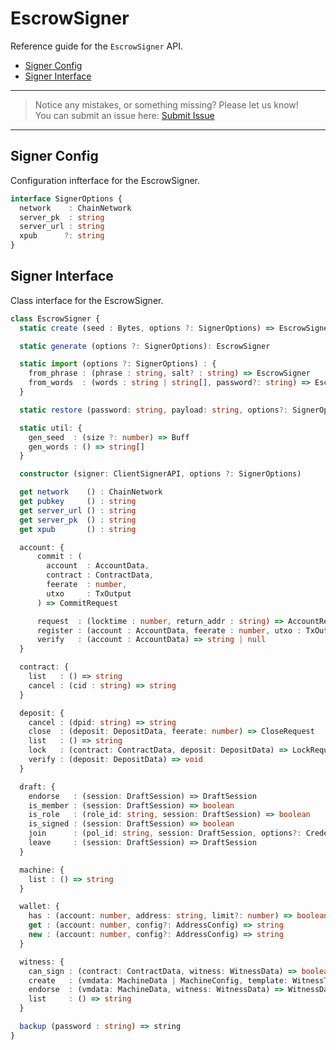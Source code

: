 # EscrowSigner

Reference guide for the `EscrowSigner` API.

- [Signer Config](#signer-config)
- [Signer Interface](#signer-interface)

---
> Notice any mistakes, or something missing? Please let us know!  
> You can submit an issue here: [Submit Issue](https://github.com/BitEscrow/escrow-core/issues/new/choose)

---

## Signer Config

Configuration infterface for the EscrowSigner.

```ts
interface SignerOptions {
  network    : ChainNetwork
  server_pk  : string
  server_url : string
  xpub      ?: string
}
```

## Signer Interface

Class interface for the EscrowSigner.

```ts
class EscrowSigner {
  static create (seed : Bytes, options ?: SignerOptions) => EscrowSigner

  static generate (options ?: SignerOptions): EscrowSigner

  static import (options ?: SignerOptions) : {
    from_phrase : (phrase : string, salt? : string) => EscrowSigner
    from_words  : (words : string | string[], password?: string) => EscrowSigner
  }

  static restore (password: string, payload: string, options?: SignerOptions): EscrowSigner

  static util: {
    gen_seed  : (size ?: number) => Buff
    gen_words : () => string[]
  }

  constructor (signer: ClientSignerAPI, options ?: SignerOptions)

  get network    () : ChainNetwork
  get pubkey     () : string
  get server_url () : string
  get server_pk  () : string
  get xpub       () : string

  account: {
      commit : (
        account  : AccountData,
        contract : ContractData,
        feerate  : number,
        utxo     : TxOutput
      ) => CommitRequest

      request  : (locktime : number, return_addr : string) => AccountRequest
      register : (account : AccountData, feerate : number, utxo : TxOutput) => RegisterRequest
      verify   : (account : AccountData) => string | null
  }

  contract: {
    list   : () => string
    cancel : (cid : string) => string
  }

  deposit: {
    cancel : (dpid: string) => string
    close  : (deposit: DepositData, feerate: number) => CloseRequest
    list   : () => string
    lock   : (contract: ContractData, deposit: DepositData) => LockRequest
    verify : (deposit: DepositData) => void
  }

  draft: {
    endorse   : (session: DraftSession) => DraftSession
    is_member : (session: DraftSession) => boolean
    is_role   : (role_id: string, session: DraftSession) => boolean
    is_signed : (session: DraftSession) => boolean
    join      : (pol_id: string, session: DraftSession, options?: CredentialConfig) => DraftSession
    leave     : (session: DraftSession) => DraftSession
  }

  machine: {
    list : () => string
  }

  wallet: {
    has : (account: number, address: string, limit?: number) => boolean
    get : (account: number, config?: AddressConfig) => string
    new : (account: number, config?: AddressConfig) => string
  }

  witness: {
    can_sign : (contract: ContractData, witness: WitnessData) => boolean
    create   : (vmdata: MachineData | MachineConfig, template: WitnessTemplate) => WitnessData
    endorse  : (vmdata: MachineData, witness: WitnessData) => WitnessData
    list     : () => string
  }

  backup (password : string) => string
}
```
